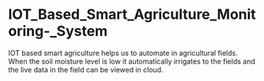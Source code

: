 # IOT_Based_Smart_Agriculture_Monitoring-_System
IOT based smart agriculture helps us to automate in agricultural fields. When the soil moisture level is low it automatically irrigates to the fields and the live data in the field can be viewed in cloud.
